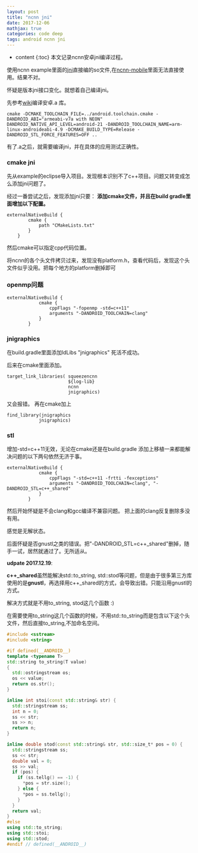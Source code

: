 ```yaml
---
layout: post
title: "ncnn jni"
date: 2017-12-06
mathjax: true
categories: code deep
tags: android ncnn jni
---
```

* content
{:toc}
本文记录ncnn安卓jni编译过程。

使用ncnn example里面的[jni](https://github.com/Tencent/ncnn/tree/master/examples/squeezencnn/jni)直接编的so文件,在[ncnn-mobile](https://github.com/dangbo/ncnn-mobile.git)里面无法直接使用。结果不对。

怀疑是版本jni接口变化。就想着自己编译jni。





先参考[wiki](https://github.com/Tencent/ncnn/wiki/cmake-%E6%89%93%E5%8C%85-android-sdk)编译安卓.a 库。

```
cmake -DCMAKE_TOOLCHAIN_FILE=../android.toolchain.cmake -DANDROID_ABI="armeabi-v7a with NEON"     -DANDROID_NATIVE_API_LEVEL=android-21 -DANDROID_TOOLCHAIN_NAME=arm-linux-androideabi-4.9 -DCMAKE_BUILD_TYPE=Release -DANDROID_STL_FORCE_FEATURES=OFF ..
```

有了.a之后，就需要编译jni，并在具体的应用测试正确性。

### cmake jni

先从example的eclipse导入项目。发现根本识别不了c++项目。问题又转变成怎么添加jni问题了。

经过一番尝试之后，发现添加jni只要：
**添加cmake文件，并且在build gradle里面增加以下配置。**

```
externalNativeBuild {
        cmake {
            path "CMakeLists.txt"
        }
    }
```




然后cmake可以指定cpp代码位置。

将ncnn的各个头文件拷贝过来，发现没有platform.h，查看代码后，发现这个头文件似乎没用。把每个地方的platform删掉即可

### openmp问题

```
externalNativeBuild {
            cmake {
                cppFlags "-fopenmp -std=c++11"
                arguments "-DANDROID_TOOLCHAIN=clang"
            }
        }
```

### jnigraphics

在build.gradle里面添加ldLibs "jnigraphics" 死活不成功。

后来在cmake里面添加。

```
target_link_libraries( squeezencnn
                       ${log-lib}
                       ncnn
                       jnigraphics)
```

又会报错。
再在cmake加上

```
find_library(jnigraphics
            jnigraphics)
```

### stl

增加-std=c++11无效，无论在cmake还是在build.gradle
添加上移植一来都能解决问题的以下两句依然无济于事。

```
externalNativeBuild {
            cmake {
                cppFlags "-std=c++11 -frtti -fexceptions"
                arguments "-DANDROID_TOOLCHAIN=clang", "-DANDROID_STL=c++_shared"
            }
        }
```

然后开始怀疑是不会clang和gcc编译不兼容问题。
把上面的clang反复删除多没有用。

感觉是无解状态。

后面怀疑是否gnustl之类的错误。把"-DANDROID_STL=c++_shared"删掉，随手一试，居然就通过了。无所适从。



**udpate 2017.12.19**: 

**c++_shared**虽然能解决std::to_string, std::stod等问题，但是由于很多第三方库使用的是**gnustl**，再选择用c++_shared的方式，会导致出错。只能沿用gnustl的方式。

解决方式就是不用to_string, stod这几个函数 :)

在需要使用to_string这几个函数的时候，不用std::to_string而是包含以下这个头文件，然后直接to_string,不加命名空间。

```Cpp
#include <sstream>
#include <string>

#if defined(__ANDROID__)
template <typename T>
std::string to_string(T value)
{
  std::ostringstream os;
  os << value;
  return os.str();
}

inline int stoi(const std::string& str) {
  std::stringstream ss;
  int n = 0;
  ss << str;
  ss >> n;
  return n;
}

inline double stod(const std::string& str, std::size_t* pos = 0) {
  std::stringstream ss;
  ss << str;
  double val = 0;
  ss >> val;
  if (pos) {
    if (ss.tellg() == -1) {
      *pos = str.size();
    } else {
      *pos = ss.tellg();
    }
  }
  return val;
}
#else
using std::to_string;
using std::stoi;
using std::stod;
#endif // defined(__ANDROID__)
```



